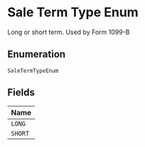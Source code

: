 
# Sale Term Type Enum

Long or short term. Used by Form 1099-B

## Enumeration

`SaleTermTypeEnum`

## Fields

| Name |
|  --- |
| `LONG` |
| `SHORT` |

